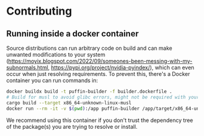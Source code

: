 # Contributing

## Running inside a docker container

Source distributions can run arbitrary code on build and can make unwanted modifications to your system (https://moyix.blogspot.com/2022/09/someones-been-messing-with-my-subnormals.html, https://pypi.org/project/nvidia-pyindex/), which can even occur when just resolving requirements. To prevent this, there's a Docker container you can run commands in:

```bash
docker buildx build -t puffin-builder -f builder.dockerfile .
# Build for musl to avoid glibc errors, might not be required with your OS version
cargo build --target x86_64-unknown-linux-musl
docker run --rm -it -v $(pwd):/app puffin-builder /app/target/x86_64-unknown-linux-musl/debug/puffin-dev resolve-many --cache-dir /app/cache-docker /app/scripts/popular_packages/pypi_10k_most_dependents.txt
```

We recommend using this container if you don't trust the dependency tree of the package(s) you are trying to resolve or install. 
